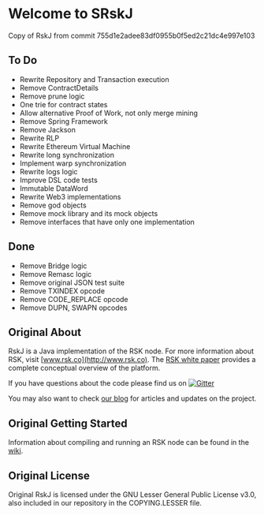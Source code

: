 # Welcome to SRskJ

Copy of RskJ from commit 755d1e2adee83df0955b0f5ed2c21dc4e997e103 

## To Do

- Rewrite Repository and Transaction execution
- Remove ContractDetails
- Remove prune logic
- One trie for contract states
- Allow alternative Proof of Work, not only merge mining
- Remove Spring Framework
- Remove Jackson
- Rewrite RLP
- Rewrite Ethereum Virtual Machine
- Rewrite long synchronization
- Implement warp synchronization
- Rewrite logs logic
- Improve DSL code tests
- Immutable DataWord
- Rewrite Web3 implementations
- Remove god objects
- Remove mock library and its mock objects
- Remove interfaces that have only one implementation

## Done

- Remove Bridge logic
- Remove Remasc logic
- Remove original JSON test suite
- Remove TXINDEX opcode
- Remove CODE_REPLACE opcode
- Remove DUPN, SWAPN opcodes

## Original About

RskJ is a Java implementation of the RSK node. For more information about RSK, visit [www.rsk.co](http://www.rsk.co). The [RSK white paper](https://uploads.strikinglycdn.com/files/90847694-70f0-4668-ba7f-dd0c6b0b00a1/RootstockWhitePaperv9-Overview.pdf) provides a complete conceptual overview of the platform.

If you have questions about the code please find us on [![Gitter](https://badges.gitter.im/rsksmart/rskj.svg)](https://gitter.im/rsksmart/rskj?utm_source=badge&utm_medium=badge&utm_campaign=pr-badge)

You may also want to check [our blog](http://media.rsk.co) for articles and updates on the project.


## Original Getting Started
Information about compiling and running an RSK node can be found in the [wiki](https://github.com/rsksmart/rskj/wiki).

## Original License
Original RskJ is licensed under the GNU Lesser General Public License v3.0, also included in our repository in the COPYING.LESSER file.

